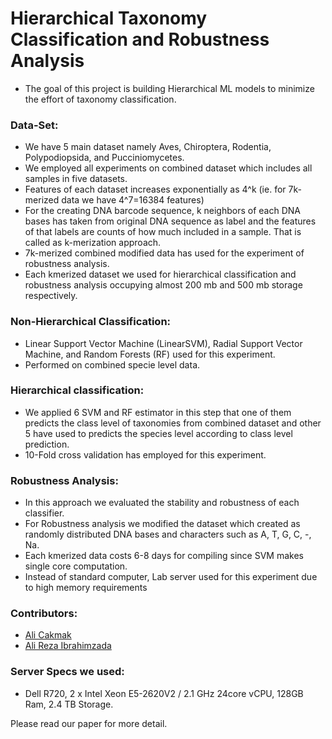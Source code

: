 # Hierarchical Taxonomy Classification and Robustness Analysis
- The goal of this project is building Hierarchical ML models to minimize the effort of taxonomy classification.

### Data-Set:
- We have 5 main dataset namely Aves, Chiroptera, Rodentia, Polypodiopsida, and Pucciniomycetes.
- We employed all experiments on combined dataset which includes all samples in five datasets.
- Features of each dataset increases exponentially as 4^k (ie. for 7k-merized data we have 4^7=16384 features)
- For the creating DNA barcode sequence, k neighbors of each DNA bases has taken from original DNA sequence as label and the features of that labels are counts of how much included in a sample. That is called as k-merization approach.
- 7k-merized combined modified data has used for the experiment of robustness analysis.
- Each kmerized dataset we used for hierarchical classification and robustness analysis occupying almost 200 mb and 500 mb storage respectively.

### Non-Hierarchical Classification:
- Linear Support Vector Machine (LinearSVM), Radial Support Vector Machine, and Random Forests (RF) used for this experiment.
- Performed on combined specie level data.

### Hierarchical classification:
- We applied 6 SVM and RF estimator in this step that one of them predicts the class level of taxonomies from combined dataset and other 5 have used to predicts the species level according to class level prediction.
- 10-Fold cross validation has employed for this experiment.

### Robustness Analysis:
- In this approach we evaluated the stability and robustness of each classifier.
- For Robustness analysis we modified the dataset which created as randomly distributed DNA bases and characters such as A, T, G, C, -, Na.
- Each kmerized data costs 6-8 days for compiling since SVM makes single core computation.
- Instead of standard computer, Lab server used for this experiment due to high memory requirements

### Contributors:
- [Ali Cakmak](https://github.com/alicakmak)
- [Ali Reza Ibrahimzada](https://github.com/ali0jn)

### Server Specs we used:
- Dell R720, 2 x Intel Xeon E5-2620V2 / 2.1 GHz 24core vCPU, 128GB Ram, 2.4 TB Storage.

Please read our paper for more detail.

